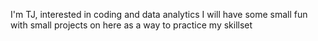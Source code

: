 I'm TJ, interested in coding and data analytics I will have some small fun with small projects on here as a way to practice my skillset
<!---
tjvo1811/tjvo1811 is a ✨ special ✨ repository because its `README.md` (this file) appears on your GitHub profile.
You can click the Preview link to take a look at your changes.
--->
